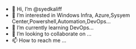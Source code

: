 - 👋 Hi, I’m @syedkaliff
- 👀 I’m interested in Windows Infra, Azure,Sysyem Center,Powershell,Automation,DevOps...
- 🌱 I’m currently learning DevOps...
- 💞️ I’m looking to collaborate on ...
- 📫 How to reach me ...

<!---
syedkaliff/syedkaliff is a ✨ special ✨ repository because its `README.md` (this file) appears on your GitHub profile.
You can click the Preview link to take a look at your changes.
--->
